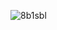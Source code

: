 ![8b1sbl](https://github.com/medhatmebed/Restart-App/assets/36356272/42569e4a-04b4-470f-bd24-0f0a275c4d2c)
